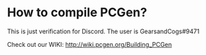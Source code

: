 How to compile PCGen?
=====================

This is just verification for Discord. The user is GearsandCogs#9471

Check out our WIKI: http://wiki.pcgen.org/Building_PCGen
